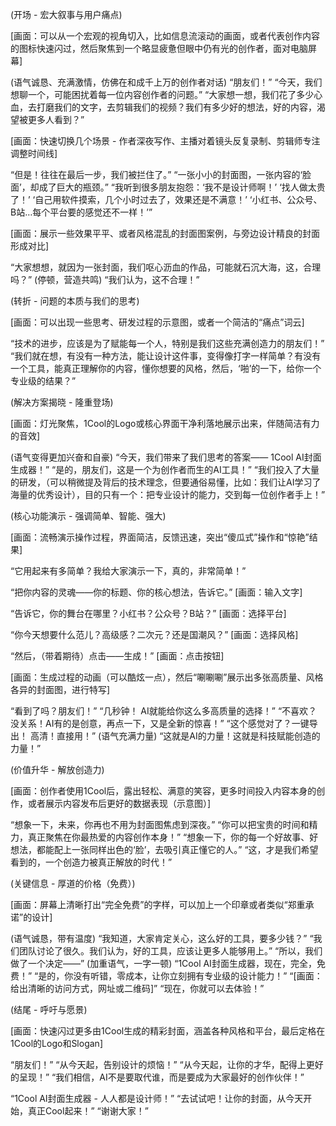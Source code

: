 (开场 - 宏大叙事与用户痛点)

[画面：可以从一个宏观的视角切入，比如信息流滚动的画面，或者代表创作内容的图标快速闪过，然后聚焦到一个略显疲惫但眼中仍有光的创作者，面对电脑屏幕]

(语气诚恳、充满激情，仿佛在和成千上万的创作者对话)
“朋友们！”
“今天，我们想聊一个，可能困扰着每一位内容创作者的问题。”
“大家想一想，我们花了多少心血，去打磨我们的文字，去剪辑我们的视频？我们有多少好的想法，好的内容，渴望被更多人看到？”

[画面：快速切换几个场景 - 作者深夜写作、主播对着镜头反复录制、剪辑师专注调整时间线]

“但是！往往在最后一步，我们被拦住了。”
“一张小小的封面图，一张内容的‘脸面’，却成了巨大的瓶颈。”
“我听到很多朋友抱怨：‘我不是设计师啊！’ ‘找人做太贵了！’ ‘自己用软件摸索，几个小时过去了，效果还是不满意！’ ‘小红书、公众号、B站…每个平台要的感觉还不一样！’”

[画面：展示一些效果平平、或者风格混乱的封面图案例，与旁边设计精良的封面形成对比]

“大家想想，就因为一张封面，我们呕心沥血的作品，可能就石沉大海，这，合理吗？”
(停顿，营造共鸣)
“我们认为，这不合理！”

(转折 - 问题的本质与我们的思考)

[画面：可以出现一些思考、研发过程的示意图，或者一个简洁的“痛点”词云]

“技术的进步，应该是为了赋能每一个人，特别是我们这些充满创造力的朋友们！”
“我们就在想，有没有一种方法，能让设计这件事，变得像打字一样简单？有没有一个工具，能真正理解你的内容，懂你想要的风格，然后，‘啪’的一下，给你一个专业级的结果？”

(解决方案揭晓 - 隆重登场)

[画面：灯光聚焦，1Cool的Logo或核心界面干净利落地展示出来，伴随简洁有力的音效]

(语气变得更加兴奋和自豪)
“今天，我们带来了我们思考的答案—— 1Cool AI封面生成器！”
“是的，朋友们，这是一个为创作者而生的AI工具！”
“我们投入了大量的研发，（可以稍微提及背后的技术理念，但要通俗易懂，比如：我们让AI学习了海量的优秀设计），目的只有一个：把专业设计的能力，交到每一位创作者手上！”

(核心功能演示 - 强调简单、智能、强大)

[画面：流畅演示操作过程，界面简洁，反馈迅速，突出“傻瓜式”操作和“惊艳”结果]

“它用起来有多简单？我给大家演示一下，真的，非常简单！”

“把你内容的灵魂——你的标题、你的核心想法，告诉它。” [画面：输入文字]

“告诉它，你的舞台在哪里？小红书？公众号？B站？” [画面：选择平台]

“你今天想要什么范儿？高级感？二次元？还是国潮风？” [画面：选择风格]

“然后，（带着期待）点击——生成！” [画面：点击按钮]

[画面：生成过程的动画（可以酷炫一点），然后“唰唰唰”展示出多张高质量、风格各异的封面图，进行特写]

“看到了吗？朋友们！”
“几秒钟！ AI就能给你这么多高质量的选择！”
“不喜欢？没关系！AI有的是创意，再点一下，又是全新的惊喜！”
“这个感觉对了？一键导出！ 高清！直接用！”
(语气充满力量)
“这就是AI的力量！这就是科技赋能创造的力量！”

(价值升华 - 解放创造力)

[画面：创作者使用1Cool后，露出轻松、满意的笑容，更多时间投入内容本身的创作，或者展示内容发布后更好的数据表现（示意图）]

“想象一下，未来，你再也不用为封面图焦虑到深夜。”
“你可以把宝贵的时间和精力，真正聚焦在你最热爱的内容创作本身！”
“想象一下，你的每一个好故事、好想法，都能配上一张同样出色的‘脸’，去吸引真正懂它的人。”
“这，才是我们希望看到的，一个创造力被真正解放的时代！”

(关键信息 - 厚道的价格（免费）)

[画面：屏幕上清晰打出“完全免费”的字样，可以加上一个印章或者类似“郑重承诺”的设计]

(语气诚恳，带有温度)
“我知道，大家肯定关心，这么好的工具，要多少钱？”
“我们团队讨论了很久。我们认为，好的工具，应该让更多人能够用上。”
“所以，我们做了一个决定——”
(加重语气，一字一顿)
“1Cool AI封面生成器，现在，完全，免费！”
“是的，你没有听错，零成本，让你立刻拥有专业级的设计能力！”
“[画面：给出清晰的访问方式，网址或二维码]”
“现在，你就可以去体验！”

(结尾 - 呼吁与愿景)

[画面：快速闪过更多由1Cool生成的精彩封面，涵盖各种风格和平台，最后定格在1Cool的Logo和Slogan]

“朋友们！”
“从今天起，告别设计的烦恼！”
“从今天起，让你的才华，配得上更好的呈现！”
“我们相信，AI不是要取代谁，而是要成为大家最好的创作伙伴！”

“1Cool AI封面生成器 - 人人都是设计师！”
“去试试吧！让你的封面，从今天开始，真正Cool起来！”
“谢谢大家！”